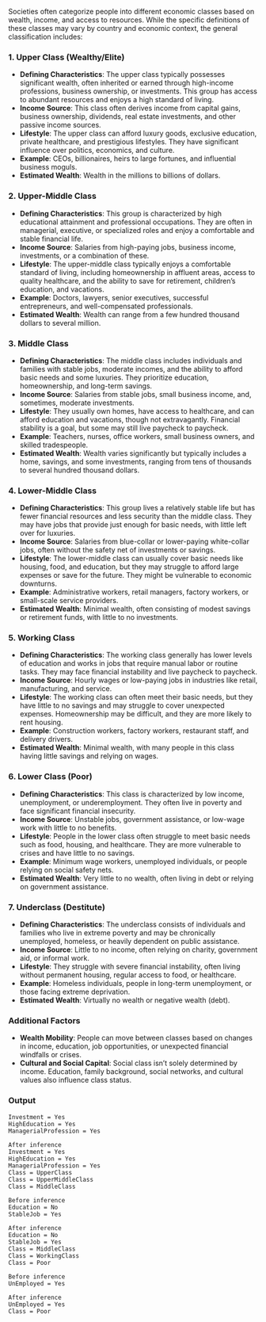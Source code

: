 ﻿Societies often categorize people into different economic classes based on wealth, income, and access to resources. While the specific definitions of these classes may vary by country and economic context, the general classification includes:

### 1. **Upper Class (Wealthy/Elite)**
- **Defining Characteristics**: The upper class typically possesses significant wealth, often inherited or earned through high-income professions, business ownership, or investments. This group has access to abundant resources and enjoys a high standard of living.
- **Income Source**: This class often derives income from capital gains, business ownership, dividends, real estate investments, and other passive income sources.
- **Lifestyle**: The upper class can afford luxury goods, exclusive education, private healthcare, and prestigious lifestyles. They have significant influence over politics, economics, and culture.
- **Example**: CEOs, billionaires, heirs to large fortunes, and influential business moguls.
- **Estimated Wealth**: Wealth in the millions to billions of dollars.

### 2. **Upper-Middle Class**
- **Defining Characteristics**: This group is characterized by high educational attainment and professional occupations. They are often in managerial, executive, or specialized roles and enjoy a comfortable and stable financial life.
- **Income Source**: Salaries from high-paying jobs, business income, investments, or a combination of these.
- **Lifestyle**: The upper-middle class typically enjoys a comfortable standard of living, including homeownership in affluent areas, access to quality healthcare, and the ability to save for retirement, children’s education, and vacations.
- **Example**: Doctors, lawyers, senior executives, successful entrepreneurs, and well-compensated professionals.
- **Estimated Wealth**: Wealth can range from a few hundred thousand dollars to several million.

### 3. **Middle Class**
- **Defining Characteristics**: The middle class includes individuals and families with stable jobs, moderate incomes, and the ability to afford basic needs and some luxuries. They prioritize education, homeownership, and long-term savings.
- **Income Source**: Salaries from stable jobs, small business income, and, sometimes, moderate investments.
- **Lifestyle**: They usually own homes, have access to healthcare, and can afford education and vacations, though not extravagantly. Financial stability is a goal, but some may still live paycheck to paycheck.
- **Example**: Teachers, nurses, office workers, small business owners, and skilled tradespeople.
- **Estimated Wealth**: Wealth varies significantly but typically includes a home, savings, and some investments, ranging from tens of thousands to several hundred thousand dollars.

### 4. **Lower-Middle Class**
- **Defining Characteristics**: This group lives a relatively stable life but has fewer financial resources and less security than the middle class. They may have jobs that provide just enough for basic needs, with little left over for luxuries.
- **Income Source**: Salaries from blue-collar or lower-paying white-collar jobs, often without the safety net of investments or savings.
- **Lifestyle**: The lower-middle class can usually cover basic needs like housing, food, and education, but they may struggle to afford large expenses or save for the future. They might be vulnerable to economic downturns.
- **Example**: Administrative workers, retail managers, factory workers, or small-scale service providers.
- **Estimated Wealth**: Minimal wealth, often consisting of modest savings or retirement funds, with little to no investments.

### 5. **Working Class**
- **Defining Characteristics**: The working class generally has lower levels of education and works in jobs that require manual labor or routine tasks. They may face financial instability and live paycheck to paycheck.
- **Income Source**: Hourly wages or low-paying jobs in industries like retail, manufacturing, and service.
- **Lifestyle**: The working class can often meet their basic needs, but they have little to no savings and may struggle to cover unexpected expenses. Homeownership may be difficult, and they are more likely to rent housing.
- **Example**: Construction workers, factory workers, restaurant staff, and delivery drivers.
- **Estimated Wealth**: Minimal wealth, with many people in this class having little savings and relying on wages.

### 6. **Lower Class (Poor)**
- **Defining Characteristics**: This class is characterized by low income, unemployment, or underemployment. They often live in poverty and face significant financial insecurity.
- **Income Source**: Unstable jobs, government assistance, or low-wage work with little to no benefits.
- **Lifestyle**: People in the lower class often struggle to meet basic needs such as food, housing, and healthcare. They are more vulnerable to crises and have little to no savings.
- **Example**: Minimum wage workers, unemployed individuals, or people relying on social safety nets.
- **Estimated Wealth**: Very little to no wealth, often living in debt or relying on government assistance.

### 7. **Underclass (Destitute)**
- **Defining Characteristics**: The underclass consists of individuals and families who live in extreme poverty and may be chronically unemployed, homeless, or heavily dependent on public assistance.
- **Income Source**: Little to no income, often relying on charity, government aid, or informal work.
- **Lifestyle**: They struggle with severe financial instability, often living without permanent housing, regular access to food, or healthcare.
- **Example**: Homeless individuals, people in long-term unemployment, or those facing extreme deprivation.
- **Estimated Wealth**: Virtually no wealth or negative wealth (debt).

### Additional Factors
- **Wealth Mobility**: People can move between classes based on changes in income, education, job opportunities, or unexpected financial windfalls or crises.
- **Cultural and Social Capital**: Social class isn’t solely determined by income. Education, family background, social networks, and cultural values also influence class status.

### Output
```Before inference
Investment = Yes
HighEducation = Yes
ManagerialProfession = Yes

After inference
Investment = Yes
HighEducation = Yes
ManagerialProfession = Yes
Class = UpperClass
Class = UpperMiddleClass
Class = MiddleClass

Before inference
Education = No
StableJob = Yes

After inference
Education = No
StableJob = Yes
Class = MiddleClass
Class = WorkingClass
Class = Poor

Before inference
UnEmployed = Yes

After inference
UnEmployed = Yes
Class = Poor
```